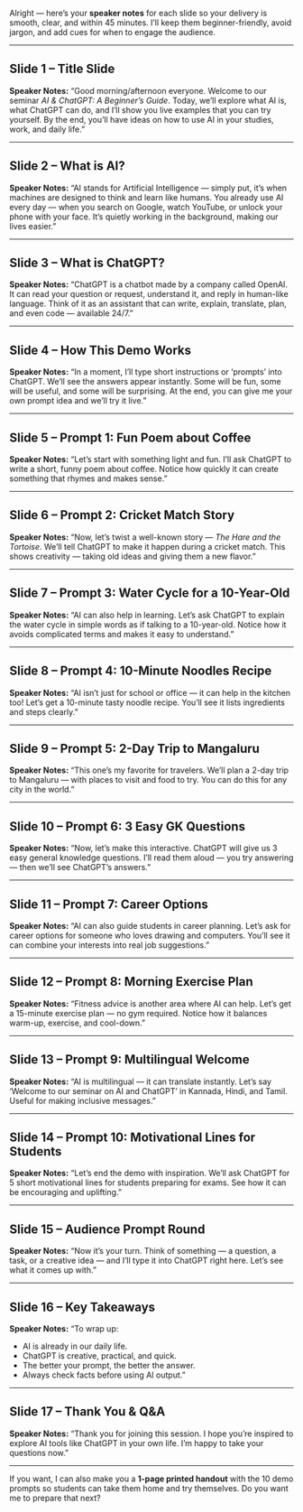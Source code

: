 Alright — here’s your **speaker notes** for each slide so your delivery is smooth, clear, and within 45 minutes.
I’ll keep them beginner-friendly, avoid jargon, and add cues for when to engage the audience.

---

## **Slide 1 – Title Slide**

**Speaker Notes:**
“Good morning/afternoon everyone. Welcome to our seminar *AI & ChatGPT: A Beginner’s Guide*.
Today, we’ll explore what AI is, what ChatGPT can do, and I’ll show you live examples that you can try yourself.
By the end, you’ll have ideas on how to use AI in your studies, work, and daily life.”

---

## **Slide 2 – What is AI?**

**Speaker Notes:**
“AI stands for Artificial Intelligence — simply put, it’s when machines are designed to think and learn like humans.
You already use AI every day — when you search on Google, watch YouTube, or unlock your phone with your face.
It’s quietly working in the background, making our lives easier.”

---

## **Slide 3 – What is ChatGPT?**

**Speaker Notes:**
“ChatGPT is a chatbot made by a company called OpenAI.
It can read your question or request, understand it, and reply in human-like language.
Think of it as an assistant that can write, explain, translate, plan, and even code — available 24/7.”

---

## **Slide 4 – How This Demo Works**

**Speaker Notes:**
“In a moment, I’ll type short instructions or ‘prompts’ into ChatGPT.
We’ll see the answers appear instantly.
Some will be fun, some will be useful, and some will be surprising.
At the end, you can give me your own prompt idea and we’ll try it live.”

---

## **Slide 5 – Prompt 1: Fun Poem about Coffee**

**Speaker Notes:**
“Let’s start with something light and fun.
I’ll ask ChatGPT to write a short, funny poem about coffee.
Notice how quickly it can create something that rhymes and makes sense.”

---

## **Slide 6 – Prompt 2: Cricket Match Story**

**Speaker Notes:**
“Now, let’s twist a well-known story — *The Hare and the Tortoise*.
We’ll tell ChatGPT to make it happen during a cricket match.
This shows creativity — taking old ideas and giving them a new flavor.”

---

## **Slide 7 – Prompt 3: Water Cycle for a 10-Year-Old**

**Speaker Notes:**
“AI can also help in learning.
Let’s ask ChatGPT to explain the water cycle in simple words as if talking to a 10-year-old.
Notice how it avoids complicated terms and makes it easy to understand.”

---

## **Slide 8 – Prompt 4: 10-Minute Noodles Recipe**

**Speaker Notes:**
“AI isn’t just for school or office — it can help in the kitchen too!
Let’s get a 10-minute tasty noodle recipe.
You’ll see it lists ingredients and steps clearly.”

---

## **Slide 9 – Prompt 5: 2-Day Trip to Mangaluru**

**Speaker Notes:**
“This one’s my favorite for travelers.
We’ll plan a 2-day trip to Mangaluru — with places to visit and food to try.
You can do this for any city in the world.”

---

## **Slide 10 – Prompt 6: 3 Easy GK Questions**

**Speaker Notes:**
“Now, let’s make this interactive.
ChatGPT will give us 3 easy general knowledge questions.
I’ll read them aloud — you try answering — then we’ll see ChatGPT’s answers.”

---

## **Slide 11 – Prompt 7: Career Options**

**Speaker Notes:**
“AI can also guide students in career planning.
Let’s ask for career options for someone who loves drawing and computers.
You’ll see it can combine your interests into real job suggestions.”

---

## **Slide 12 – Prompt 8: Morning Exercise Plan**

**Speaker Notes:**
“Fitness advice is another area where AI can help.
Let’s get a 15-minute exercise plan — no gym required.
Notice how it balances warm-up, exercise, and cool-down.”

---

## **Slide 13 – Prompt 9: Multilingual Welcome**

**Speaker Notes:**
“AI is multilingual — it can translate instantly.
Let’s say ‘Welcome to our seminar on AI and ChatGPT’ in Kannada, Hindi, and Tamil.
Useful for making inclusive messages.”

---

## **Slide 14 – Prompt 10: Motivational Lines for Students**

**Speaker Notes:**
“Let’s end the demo with inspiration.
We’ll ask ChatGPT for 5 short motivational lines for students preparing for exams.
See how it can be encouraging and uplifting.”

---

## **Slide 15 – Audience Prompt Round**

**Speaker Notes:**
“Now it’s your turn.
Think of something — a question, a task, or a creative idea — and I’ll type it into ChatGPT right here.
Let’s see what it comes up with.”

---

## **Slide 16 – Key Takeaways**

**Speaker Notes:**
“To wrap up:

* AI is already in our daily life.
* ChatGPT is creative, practical, and quick.
* The better your prompt, the better the answer.
* Always check facts before using AI output.”

---

## **Slide 17 – Thank You & Q\&A**

**Speaker Notes:**
“Thank you for joining this session.
I hope you’re inspired to explore AI tools like ChatGPT in your own life.
I’m happy to take your questions now.”

---

If you want, I can also make you a **1-page printed handout** with the 10 demo prompts so students can take them home and try themselves.
Do you want me to prepare that next?
